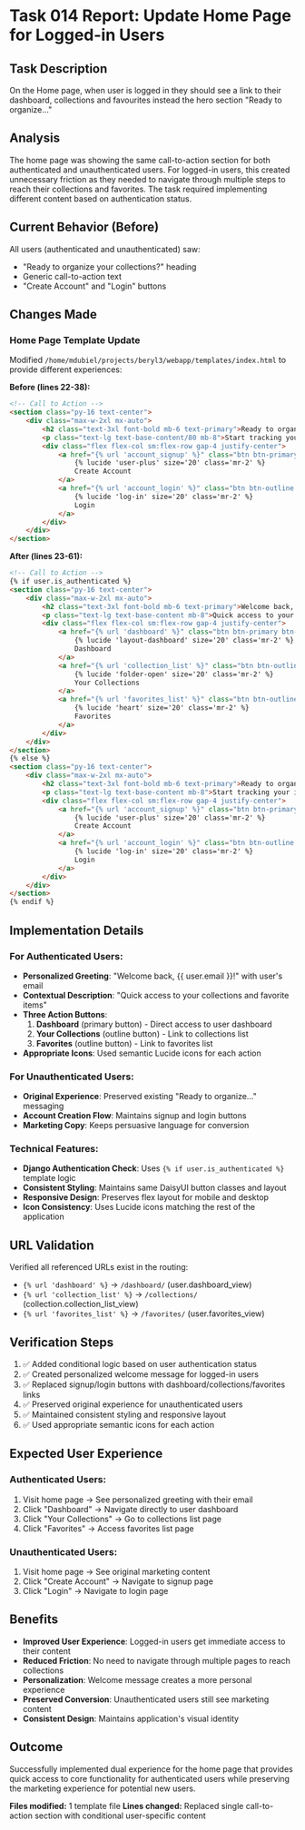 # Task 014 Report: Update Home Page for Logged-in Users

## Task Description
On the Home page, when user is logged in they should see a link to their dashboard, collections and favourites instead the hero section "Ready to organize..."

## Analysis
The home page was showing the same call-to-action section for both authenticated and unauthenticated users. For logged-in users, this created unnecessary friction as they needed to navigate through multiple steps to reach their collections and favorites. The task required implementing different content based on authentication status.

## Current Behavior (Before)
All users (authenticated and unauthenticated) saw:
- "Ready to organize your collections?" heading
- Generic call-to-action text
- "Create Account" and "Login" buttons

## Changes Made

### Home Page Template Update
Modified `/home/mdubiel/projects/beryl3/webapp/templates/index.html` to provide different experiences:

**Before (lines 22-38):**
```html
<!-- Call to Action -->
<section class="py-16 text-center">
    <div class="max-w-2xl mx-auto">
        <h2 class="text-3xl font-bold mb-6 text-primary">Ready to organize your collections?</h2>
        <p class="text-lg text-base-content/80 mb-8">Start tracking your items, create wish lists, and share your collections with the world.</p>
        <div class="flex flex-col sm:flex-row gap-4 justify-center">
            <a href="{% url 'account_signup' %}" class="btn btn-primary btn-lg">
                {% lucide 'user-plus' size='20' class='mr-2' %}
                Create Account
            </a>
            <a href="{% url 'account_login' %}" class="btn btn-outline btn-lg">
                {% lucide 'log-in' size='20' class='mr-2' %}
                Login
            </a>
        </div>
    </div>
</section>
```

**After (lines 23-61):**
```html
<!-- Call to Action -->
{% if user.is_authenticated %}
<section class="py-16 text-center">
    <div class="max-w-2xl mx-auto">
        <h2 class="text-3xl font-bold mb-6 text-primary">Welcome back, {{ user.email }}!</h2>
        <p class="text-lg text-base-content mb-8">Quick access to your collections and favorite items.</p>
        <div class="flex flex-col sm:flex-row gap-4 justify-center">
            <a href="{% url 'dashboard' %}" class="btn btn-primary btn-lg">
                {% lucide 'layout-dashboard' size='20' class='mr-2' %}
                Dashboard
            </a>
            <a href="{% url 'collection_list' %}" class="btn btn-outline btn-lg">
                {% lucide 'folder-open' size='20' class='mr-2' %}
                Your Collections
            </a>
            <a href="{% url 'favorites_list' %}" class="btn btn-outline btn-lg">
                {% lucide 'heart' size='20' class='mr-2' %}
                Favorites
            </a>
        </div>
    </div>
</section>
{% else %}
<section class="py-16 text-center">
    <div class="max-w-2xl mx-auto">
        <h2 class="text-3xl font-bold mb-6 text-primary">Ready to organize your collections?</h2>
        <p class="text-lg text-base-content mb-8">Start tracking your items, create wish lists, and share your collections with the world.</p>
        <div class="flex flex-col sm:flex-row gap-4 justify-center">
            <a href="{% url 'account_signup' %}" class="btn btn-primary btn-lg">
                {% lucide 'user-plus' size='20' class='mr-2' %}
                Create Account
            </a>
            <a href="{% url 'account_login' %}" class="btn btn-outline btn-lg">
                {% lucide 'log-in' size='20' class='mr-2' %}
                Login
            </a>
        </div>
    </div>
</section>
{% endif %}
```

## Implementation Details

### For Authenticated Users:
- **Personalized Greeting**: "Welcome back, {{ user.email }}!" with user's email
- **Contextual Description**: "Quick access to your collections and favorite items"
- **Three Action Buttons**:
  1. **Dashboard** (primary button) - Direct access to user dashboard
  2. **Your Collections** (outline button) - Link to collections list
  3. **Favorites** (outline button) - Link to favorites list
- **Appropriate Icons**: Used semantic Lucide icons for each action

### For Unauthenticated Users:
- **Original Experience**: Preserved existing "Ready to organize..." messaging
- **Account Creation Flow**: Maintains signup and login buttons
- **Marketing Copy**: Keeps persuasive language for conversion

### Technical Features:
- **Django Authentication Check**: Uses `{% if user.is_authenticated %}` template logic
- **Consistent Styling**: Maintains same DaisyUI button classes and layout
- **Responsive Design**: Preserves flex layout for mobile and desktop
- **Icon Consistency**: Uses Lucide icons matching the rest of the application

## URL Validation
Verified all referenced URLs exist in the routing:
- `{% url 'dashboard' %}` → `/dashboard/` (user.dashboard_view)
- `{% url 'collection_list' %}` → `/collections/` (collection.collection_list_view)  
- `{% url 'favorites_list' %}` → `/favorites/` (user.favorites_view)

## Verification Steps
1. ✅ Added conditional logic based on user authentication status
2. ✅ Created personalized welcome message for logged-in users
3. ✅ Replaced signup/login buttons with dashboard/collections/favorites links
4. ✅ Preserved original experience for unauthenticated users
5. ✅ Maintained consistent styling and responsive layout
6. ✅ Used appropriate semantic icons for each action

## Expected User Experience

### Authenticated Users:
1. Visit home page → See personalized greeting with their email
2. Click "Dashboard" → Navigate directly to user dashboard
3. Click "Your Collections" → Go to collections list page
4. Click "Favorites" → Access favorites list page

### Unauthenticated Users:
1. Visit home page → See original marketing content
2. Click "Create Account" → Navigate to signup page
3. Click "Login" → Navigate to login page

## Benefits
- **Improved User Experience**: Logged-in users get immediate access to their content
- **Reduced Friction**: No need to navigate through multiple pages to reach collections
- **Personalization**: Welcome message creates a more personal experience
- **Preserved Conversion**: Unauthenticated users still see marketing content
- **Consistent Design**: Maintains application's visual identity

## Outcome
Successfully implemented dual experience for the home page that provides quick access to core functionality for authenticated users while preserving the marketing experience for potential new users.

**Files modified:** 1 template file
**Lines changed:** Replaced single call-to-action section with conditional user-specific content